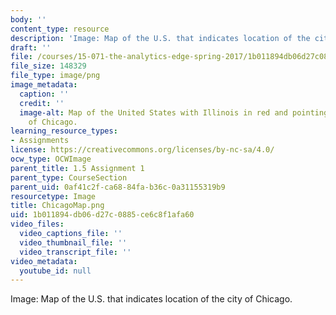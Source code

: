 ```yaml
---
body: ''
content_type: resource
description: 'Image: Map of the U.S. that indicates location of the city of Chicago.'
draft: ''
file: /courses/15-071-the-analytics-edge-spring-2017/1b011894db06d27c0885ce6c8f1afa60_ChicagoMap.png
file_size: 148329
file_type: image/png
image_metadata:
  caption: ''
  credit: ''
  image-alt: Map of the United States with Illinois in red and pointing to location
    of Chicago.
learning_resource_types:
- Assignments
license: https://creativecommons.org/licenses/by-nc-sa/4.0/
ocw_type: OCWImage
parent_title: 1.5 Assignment 1
parent_type: CourseSection
parent_uid: 0af41c2f-ca68-84fa-b36c-0a31155319b9
resourcetype: Image
title: ChicagoMap.png
uid: 1b011894-db06-d27c-0885-ce6c8f1afa60
video_files:
  video_captions_file: ''
  video_thumbnail_file: ''
  video_transcript_file: ''
video_metadata:
  youtube_id: null
---
```

Image: Map of the U.S. that indicates location of the city of Chicago.